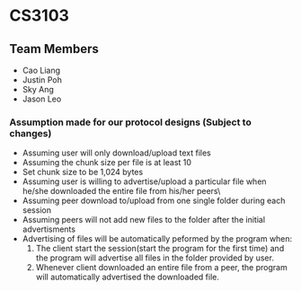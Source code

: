 # CS3103

## Team Members
- Cao Liang
- Justin Poh
- Sky Ang
- Jason Leo

### Assumption made for our protocol designs (Subject to changes)
- Assuming user will only download/upload text files
- Assuming the chunk size per file is at least 10
- Set chunk size to be 1,024 bytes
- Assuming user is willing to advertise/upload a particular file when he/she downloaded the entire file from his/her peers\
- Assuming peer download to/upload from one single folder during each session
- Assuming peers will not add new files to the folder after the initial advertisments
- Advertising of files will be automatically peformed by the program when: 
  1) The client start the session(start the program for the first time) and the program will advertise all files in the folder provided by    user. 
  2) Whenever client downloaded an entire file from a peer, the program will automatically advertised the downloaded file.
